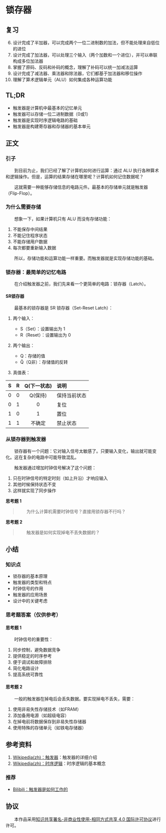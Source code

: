 # 锁存器

## 复习

6. 设计完成了半加器，可以完成两个一位二进制数的加法，但不能处理来自低位的进位
7. 设计完成了加法器，可以处理三个输入（两个加数和一个进位），并可以串联构成多位加法器
8. 掌握了原码、反码和补码的概念，理解了补码可以统一加减法运算
9. 设计完成了减法器、乘法器和除法器，它们都基于加法器和移位操作
10. 理解了算术逻辑单元（ALU）如何集成各种运算功能

## TL;DR

- 触发器是计算机中最基本的记忆单元
- 触发器可以存储一位二进制数据（0或1）
- 触发器是实现时序逻辑电路的基础
- 触发器是构建寄存器和存储器的基本单元

## 正文

### 引子

　　到目前为止，我们已经了解了计算机如何进行运算：通过 ALU 执行各种算术和逻辑操作。但是，运算的结果存储在哪里呢？计算机如何记住数据呢？

　　这就需要一种能够存储信息的电路元件。最基本的存储单元就是触发器（Flip-Flop）。

### 为什么需要存储

　　想象一下，如果计算机只有 ALU 而没有存储功能：

1. 不能保存中间结果
2. 不能记住程序状态
3. 不能存储用户数据
4. 每次都要重新输入数据

　　所以，存储功能和运算功能一样重要。而触发器就是实现存储功能的基础。

### 锁存器：最简单的记忆电路

　　在介绍触发器之前，我们先来看一个更简单的电路：锁存器（Latch）。

#### SR锁存器

　　最基本的锁存器是 SR 锁存器（Set-Reset Latch）：

1. 两个输入：
   - S（Set）：设置输出为 1
   - R（Reset）：设置输出为 0

2. 两个输出：
   - Q：存储的值
   - Q̄（Q非）：存储值的反转

3. 真值表：

| S | R | Q(下一状态) | 说明 |
|:-:|:-:|:----------:|:-----|
| 0 | 0 | Q(保持) | 保持当前状态 |
| 0 | 1 | 0 | 复位 |
| 1 | 0 | 1 | 置位 |
| 1 | 1 | 不确定 | 禁止状态 |

### 从锁存器到触发器

　　锁存器有一个问题：它对输入信号太敏感了。只要输入变化，输出就可能变化。这在复杂的电路中可能导致混乱。

　　触发器通过增加时钟信号解决了这个问题：

1. 只在时钟信号的特定时刻（如上升沿）才响应输入
2. 其他时候保持状态不变
3. 这样就实现了同步操作

**思考题 1**

> 　　为什么计算机需要时钟信号？直接用锁存器不行吗？

**思考题 2**

> 　　触发器是如何实现掉电不丢失数据的？

## 小结

### 知识点

- 锁存器的基本原理
- 触发器的类型和特点
- 时钟信号的作用
- 触发器的应用场景
- 设计中的关键考虑

### 思考题答案（仅供参考）

#### 思考题 1

　　时钟信号的重要性：
1. 同步控制，避免数据竞争
2. 提供稳定的时序参考
3. 便于调试和故障排除
4. 简化电路设计
5. 提高系统可靠性

#### 思考题 2

　　一般的触发器在掉电后会丢失数据。要实现掉电不丢失，需要：
1. 使用非易失性存储技术（如FRAM）
2. 添加备用电源（如超级电容）
3. 在掉电前将数据保存到非易失性存储器
4. 使用特殊的存储单元（如铁电存储器）

## 参考资料

1. [Wikipedia(zh)：触发器](https://zh.wikipedia.org/wiki/%E8%A7%A6%E5%8F%91%E5%99%A8)：触发器的详细介绍
2. [Wikipedia(zh)：时序逻辑](https://zh.wikipedia.org/wiki/%E6%97%B6%E5%BA%8F%E9%80%BB%E8%BE%91)：时序逻辑的基本概念

### 推荐

- [Bilibili：触发器是如何工作的](https://www.bilibili.com/video/BV1Zr4y1S7gG/)

## 协议

　　本作品采用[知识共享署名-非商业性使用-相同方式共享 4.0 国际许可协议](https://creativecommons.org/licenses/by-nc-sa/4.0/deed.zh)进行许可。
